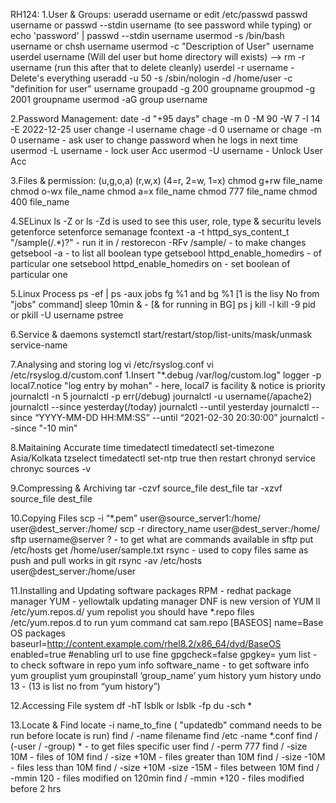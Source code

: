 RH124:
1.User & Groups:
 useradd username or edit /etc/passwd
 passwd username or passwd --stdin username (to see password while typing) or echo 'password' | passwd --stdin username
 usermod -s /bin/bash username or chsh username 
 usermod -c "Description of User" username
 userdel username (Will del user but home directory will exists) --> rm -r username (run this after that to delete cleanly)
  userdel -r username - Delete's everything
 useradd -u 50 -s /sbin/nologin -d /home/user -c "definition for user" username
 groupadd -g 200 groupname
 groupmod -g 2001 groupname
 usermod -aG group username
 
2.Password Management:
 date -d "+95 days"
 chage -m 0 -M 90 -W 7 -I 14 -E 2022-12-25 user
 change -l username
 chage -d 0 username or chage -m 0 username - ask user to change password when he logs in next time
 usermod -L username - lock user Acc
 usermod -U username - Unlock User Acc
 
3.Files & permission:
(u,g,o,a) (r,w,x) (4=r, 2=w, 1=x)
 chmod g+rw file_name
 chmod o-wx file_name
 chmod a=x file_name
 chmod 777 file_name
 chmod 400 file_name
 
4.SELinux
 ls -Z or ls -Zd is used to see this user, role, type & securitu levels
 getenforce 
 setenforce
 semanage fcontext -a -t httpd_sys_content_t "/sample(/.*)?" - run it in / 
 restorecon -RFv /sample/ - to make changes
 getsebool -a - to list all boolean type
 getsebool httpd_enable_homedirs - of particular one
 setsebool httpd_enable_homedirs on - set boolean of particular one
 
5.Linux Process
 ps -ef | ps -aux
 jobs
 fg %1 and bg %1 [1 is the lisy No from "jobs" command]
 sleep 10min & - [& for running in BG]
 ps j
 kill -l
 kill -9 pid or pkill -U username
 pstree
 
6.Service & daemons
 systemctl start/restart/stop/list-units/mask/unmask service-name
 
7.Analysing and storing log
 vi /etc/rsyslog.conf
 vi /etc/rsyslog.d/custom.conf
  1.Insert "*.debug  /var/log/custom.log"
 logger -p local7.notice "log entry by mohan" - here, local7 is facility & notice is priority
 journalctl -n 5
 journalctl -p err(/debug)
 journalctl -u username(/apache2)
 journalctl --since yesterday(/today)
 journalctl --until yesterday
 journalctl --since “YYYY-MM-DD HH:MM:SS” --until “2021-02-30 20:30:00”
 journalctl --since "-10 min"
 
8.Maitaining Accurate time
 timedatectl 
 timedatectl set-timezone Asia/Kolkata
 tzselect
 timedatectl set-ntp true
  then restart chronyd service
 chronyc sources -v
 
9.Compressing & Archiving
 tar -czvf source_file dest_file 
 tar -xzvf source_file dest_file
 
10.Copying Files
 scp -i “*.pem” user@source_server1:/home/ user@dest_server:/home/
 scp -r directory_name user@dest_server:/home/
 sftp username@server
 ? - to get what are commands available in sftp
 put /etc/hosts
 get /home/user/sample.txt
 rsync - used to copy files same as push and pull works in git
 rsync -av /etc/hosts user@dest_server:/home/user

11.Installing and Updating software packages
RPM - redhat package manager
YUM - yellowtalk updating manager
DNF is new version of YUM
ll /etc/yum.repos.d/
 yum repolist
 you should have *.repo files /etc/yum.repos.d to run yum command
 cat sam.repo
   [BASEOS]
   name=Base OS packages
   baseurl=http://content.example.com/rhel8.2/x86_64/dvd/BaseOS
   enabled=true #enabling url to use fine
   gpgcheck=false 
   gpgkey= 
 yum list - to check software in repo
 yum info software_name - to get software info
 yum grouplist
 yum groupinstall ‘group_name’
 yum history
 yum history undo 13 - (13 is list no from “yum history”)
 
12.Accessing File system
 df -hT
 lsblk or lsblk -fp
 du -sch *
 
13.Locate & Find
 locate -i name_to_fine ( "updatedb" command needs to be run before locate is run)
 find / -name filename
 find /etc -name *.conf
 find / (-user / -group) * - to get files specific user
 find / -perm 777
 find / -size 10M - files of 10M
 find / -size +10M - files greater than 10M
 find / -size -10M - files less than 10M
 find / -size +10M -size -15M - files between 10M
 find / -mmin 120 - files modified on 120min
 find / -mmin +120 - files modified before 2 hrs
